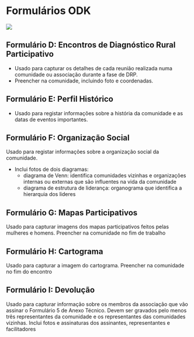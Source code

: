 # Formulários ODK

![](../.gitbook/assets/delim_com.png)

## Formulário D: Encontros de Diagnóstico Rural Participativo

* Usado para capturar os detalhes de cada reunião realizada numa comunidade ou associação durante a fase de DRP. 
* Preencher na comunidade, incluindo foto e coordenadas. 

## Formulário E: Perfil Histórico

* Usado para registar informações sobre a história da comunidade e as datas de eventos importantes. 

## Formulário F: Organização Social

Usado para registar informações sobre a organização social da comunidade.

* Inclui fotos de dois diagramas:
  * diagrama de Venn: identifica comunidades vizinhas e organizações internas ou externas que são influentes na vida da comunidade
  * diagrama de estrutura de liderança: organograma que identifica a hierarquia dos lideres 

## Formulário G: Mapas Participativos

Usado para capturar imagens dos mapas participativos feitos pelas mulheres e homens. Preencher na comunidade no fim de trabalho

## Formulário H: Cartograma

Usado para capturar a imagem do cartograma. Preencher na comunidade no fim do encontro

## Formulário I: Devolução

Usado para capturar informação sobre os membros da associação que vão assinar o Formulário 5 de Anexo Técnico. Devem ser gravados pelo menos três representantes da comunidade e os representantes das comunidades vizinhas. Inclui fotos e assinaturas dos assinantes, representantes e facilitadores

